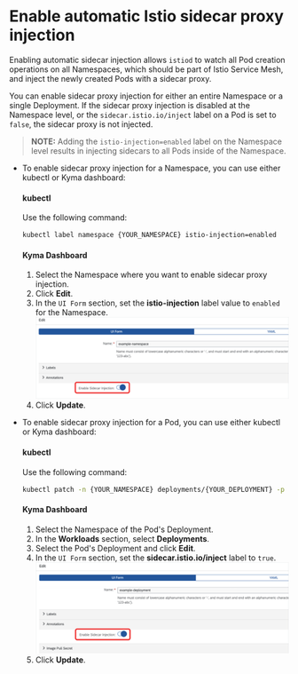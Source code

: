 # Enable automatic Istio sidecar proxy injection

Enabling automatic sidecar injection allows `istiod` to watch all Pod creation operations on all Namespaces, which should be part of Istio Service Mesh, and inject the newly created Pods with a sidecar proxy.

You can enable sidecar proxy injection for either an entire Namespace or a single Deployment. If the sidecar proxy injection is disabled at the Namespace level, or the `sidecar.istio.io/inject` label on a Pod is set to `false`, the sidecar proxy is not injected.

>**NOTE:** Adding the `istio-injection=enabled` label on the Namespace level results in injecting sidecars to all Pods inside of the Namespace. 

* To enable sidecar proxy injection for a Namespace, you can use either kubectl or Kyma dashboard:
  
  <!-- tabs:start -->

  #### **kubectl**
  
  Use the following command:
  
  ```bash
  kubectl label namespace {YOUR_NAMESPACE} istio-injection=enabled
  ```

  #### **Kyma Dashboard**
  
  1. Select the Namespace where you want to enable sidecar proxy injection.
  2. Click **Edit**.
  3. In the `UI Form` section, set the **istio-injection** label value to `enabled` for the Namespace.
  ![Switch the toggle to enable Istio sidecar injection](./../../../assets/sidecar-injection-toggle-namespace.svg)
  4. Click **Update**.
  <!-- tabs:end -->


* To enable sidecar proxy injection for a Pod, you can use either kubectl or Kyma dashboard:

  <!-- tabs:start -->

  #### **kubectl**
  
  Use the following command:
  
  ```bash
  kubectl patch -n {YOUR_NAMESPACE} deployments/{YOUR_DEPLOYMENT} -p '{"spec":{"template":{"metadata":{"labels":{"sidecar.istio.io/inject":"true"}}}}}'
  ```

  #### **Kyma Dashboard**

  1. Select the Namespace of the Pod's Deployment.
  2. In the **Workloads** section, select **Deployments**.
  3. Select the Pod's Deployment and click **Edit**.
  4. In the `UI Form` section, set the **sidecar.istio.io/inject** label to `true`.
  ![Switch the toggle to enable Istio sidecar injection](./../../../assets/sidecar-injection-toggle-deployment.svg)
  1. Click **Update**.

  <!-- tabs:end -->